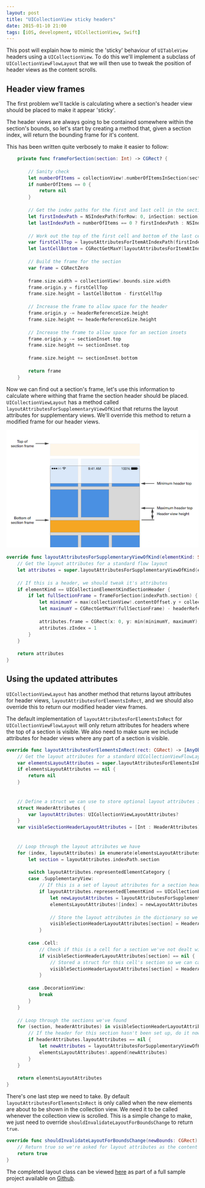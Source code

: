 ```yaml
---
layout: post
title: "UICollectionView sticky headers"
date: 2015-01-10 21:00
tags: [iOS, development, UICollectionView, Swift]
---
```


This post will explain how to mimic the 'sticky' behaviour of `UITableView` headers using a `UICollectionView`. To do this we'll implement a subclass of `UICollectionViewFlowLayout` that we will then use to tweak the position of header views as the content scrolls.


## Header view frames

The first problem we'll tackle is calculating where a section's header view should be placed to make it appear 'sticky'.

The header views are always going to be contained somewhere within the section's bounds, so let's start by creating a method that, given a section index, will return the bounding frame for it's content.

This has been written quite verbosely to make it easier to follow:

``` Swift
    private func frameForSection(section: Int) -> CGRect? {

        // Sanity check
        let numberOfItems = collectionView!.numberOfItemsInSection(section)
        if numberOfItems == 0 {
            return nil
        }
        
        // Get the index paths for the first and last cell in the section
        let firstIndexPath = NSIndexPath(forRow: 0, inSection: section)
        let lastIndexPath = numberOfItems == 0 ? firstIndexPath : NSIndexPath(forRow: numberOfItems - 1, inSection: section)
        
        // Work out the top of the first cell and bottom of the last cell
        var firstCellTop = layoutAttributesForItemAtIndexPath(firstIndexPath).frame.origin.y
        let lastCellBottom = CGRectGetMaxY(layoutAttributesForItemAtIndexPath(lastIndexPath).frame)
        
        // Build the frame for the section
        var frame = CGRectZero

        frame.size.width = collectionView!.bounds.size.width
        frame.origin.y = firstCellTop
        frame.size.height = lastCellBottom - firstCellTop

        // Increase the frame to allow space for the header
        frame.origin.y -= headerReferenceSize.height
        frame.size.height += headerReferenceSize.height
        
        // Increase the frame to allow space for an section insets
        frame.origin.y -= sectionInset.top
        frame.size.height += sectionInset.top
        
        frame.size.height += sectionInset.bottom
        
        return frame
    }
```

Now we can find out a section's frame, let's use this information to calculate where withing that frame the section header should be placed. `UICollectionViewLayout` has a method called `layoutAttributesForSupplementaryViewOfKind` that returns the layout attributes for supplementary views. We'll override this method to return a modified frame for our header views.

![Calculating header frame](/images/posts/sticky-headers-frame.png)

``` Swift
override func layoutAttributesForSupplementaryViewOfKind(elementKind: String, atIndexPath indexPath: NSIndexPath) -> UICollectionViewLayoutAttributes! {
    // Get the layout attributes for a standard flow layout
    let attributes = super.layoutAttributesForSupplementaryViewOfKind(elementKind, atIndexPath: indexPath)
    
    // If this is a header, we should tweak it's attributes
    if elementKind == UICollectionElementKindSectionHeader {
        if let fullSectionFrame = frameForSection(indexPath.section) {
            let minimumY = max(collectionView!.contentOffset.y + collectionView!.contentInset.top, fullSectionFrame.origin.y)
            let maximumY = CGRectGetMaxY(fullSectionFrame) - headerReferenceSize.height - collectionView!.contentInset.bottom
            
            attributes.frame = CGRect(x: 0, y: min(minimumY, maximumY), width: collectionView!.bounds.size.width, height: headerReferenceSize.height)
            attributes.zIndex = 1
        }
    }
    
    return attributes
}
```




## Using the updated attributes

`UICollectionViewLayout` has another method that returns layout attributes for header views, `layoutAttributesForElementsInRect`, and we should also override this to return our modified header view frames.

The default implementation of `layoutAttributesForElementsInRect` for `UICollectionViewFlowLayout` will only return attributes for headers where the top of a section is visible. We also need to make sure we include attributes for header views where any part of a section is visible.

``` Swift
override func layoutAttributesForElementsInRect(rect: CGRect) -> [AnyObject]? {
    // Get the layout attributes for a standard UICollectionViewFlowLayout
    var elementsLayoutAttributes = super.layoutAttributesForElementsInRect(rect) as? [UICollectionViewLayoutAttributes]
    if elementsLayoutAttributes == nil {
        return nil
    }
    
    
    // Define a struct we can use to store optional layout attributes in a dictionary
    struct HeaderAttributes {
        var layoutAttributes: UICollectionViewLayoutAttributes?
    }
    var visibleSectionHeaderLayoutAttributes = [Int : HeaderAttributes]()
    
    
    // Loop through the layout attributes we have
    for (index, layoutAttributes) in enumerate(elementsLayoutAttributes!) {
        let section = layoutAttributes.indexPath.section
        
        switch layoutAttributes.representedElementCategory {
        case .SupplementaryView:
            // If this is a set of layout attributes for a section header, replace them with modified attributes
            if layoutAttributes.representedElementKind == UICollectionElementKindSectionHeader {
                let newLayoutAttributes = layoutAttributesForSupplementaryViewOfKind(UICollectionElementKindSectionHeader, atIndexPath: layoutAttributes.indexPath)
                elementsLayoutAttributes![index] = newLayoutAttributes
                
                // Store the layout attributes in the dictionary so we know they've been dealt with
                visibleSectionHeaderLayoutAttributes[section] = HeaderAttributes(layoutAttributes: newLayoutAttributes)
            }
            
        case .Cell:
            // Check if this is a cell for a section we've not dealt with yet
            if visibleSectionHeaderLayoutAttributes[section] == nil {
                // Stored a struct for this cell's section so we can can fill it out later if needed
                visibleSectionHeaderLayoutAttributes[section] = HeaderAttributes(layoutAttributes: nil)
            }
        
        case .DecorationView:
            break
        }
    }
    
    // Loop through the sections we've found
    for (section, headerAttributes) in visibleSectionHeaderLayoutAttributes {
        // If the header for this section hasn't been set up, do it now
        if headerAttributes.layoutAttributes == nil {
            let newAttributes = layoutAttributesForSupplementaryViewOfKind(UICollectionElementKindSectionHeader, atIndexPath: NSIndexPath(forItem: 0, inSection: section))
            elementsLayoutAttributes!.append(newAttributes)
        }
    }
    
    return elementsLayoutAttributes
}
```

There's one last step we need to take. By default `layoutAttributesForElementsInRect` is only called when the new elements are about to be shown in the collection view. We need it to be called whenever the collection view is scrolled. This is a simple change to make, we just need to override `shouldInvalidateLayoutForBoundsChange` to return `true`.

``` Swift
override func shouldInvalidateLayoutForBoundsChange(newBounds: CGRect) -> Bool {
    // Return true so we're asked for layout attributes as the content is scrolled
    return true
}
```

The completed layout class can be viewed [here](https://github.com/petec-blog/CollectionViewStickyHeaders/blob/master/CollectionViewStickyHeaders/StickyHeaderFlowLayout.swift) as part of a full sample project available on [Github](https://github.com/petec-blog/CollectionViewStickyHeaders).
